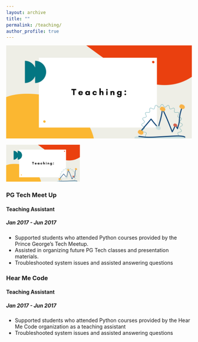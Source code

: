 ```yaml
---
layout: archive
title: ""
permalink: /teaching/
author_profile: true
---
```


![teaching banner](/images/Teaching.png) 

<img src="/images/Teaching.png" alt="Teaching" width="200"/>


### PG Tech Meet Up
#### Teaching Assistant
##### Jan 2017 - Jun 2017
- Supported students who attended Python courses provided by the Prince George’s Tech Meetup. 
- Assisted in organizing future PG Tech classes and presentation materials.
- Troubleshooted system issues and assisted answering questions


###  Hear Me Code
#### Teaching Assistant
##### Jan 2017 - Jun 2017
- Supported students who attended Python courses provided by the Hear Me Code organization as a teaching assistant
- Troubleshooted system issues and assisted answering questions
